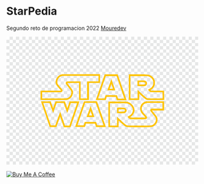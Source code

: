 # StarPedia
Segundo reto de programacion 2022
[Mouredev](https://github.com/mouredev/Monthly-App-Challenge-2022)

![Image](https://github.com/chelyx/star-pedia/blob/master/docs/assets/logo.png)

<a href="https://www.buymeacoffee.com/aradev" target="_blank"><img src="https://cdn.buymeacoffee.com/buttons/default-orange.png" alt="Buy Me A Coffee" height="41" width="174"></a>

